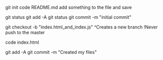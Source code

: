 git init
code README.md
    add something to the file and save

git status
git add -A
git status
git commit -m "initial commit"

git checkout -b "index.html_and_index.js"
    ^Creates a new branch
    !Never push to the master

code index.html

git add -A
git commit -m "Created my files"
